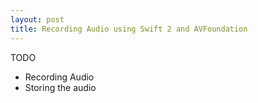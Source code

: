 ```yaml
---
layout: post
title: Recording Audio using Swift 2 and AVFoundation
---
```


TODO

- Recording Audio
- Storing the audio